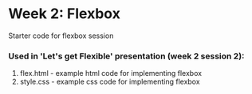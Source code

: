 # Week 2: Flexbox

Starter code for flexbox session

### Used in 'Let's get Flexible' presentation (week 2 session 2):
1. flex.html - example html code for implementing flexbox
1. style.css - example css code for implementing flexbox
